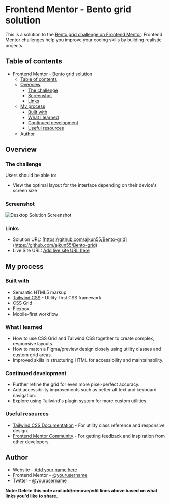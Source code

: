 # Frontend Mentor - Bento grid solution

This is a solution to the [Bento grid challenge on Frontend Mentor](https://www.frontendmentor.io/challenges/bento-grid-RMydElrlOj). Frontend Mentor challenges help you improve your coding skills by building realistic projects.

## Table of contents

- [Frontend Mentor - Bento grid solution](#frontend-mentor---bento-grid-solution)
  - [Table of contents](#table-of-contents)
  - [Overview](#overview)
    - [The challenge](#the-challenge)
    - [Screenshot](#screenshot)
    - [Links](#links)
  - [My process](#my-process)
    - [Built with](#built-with)
    - [What I learned](#what-i-learned)
    - [Continued development](#continued-development)
    - [Useful resources](#useful-resources)
  - [Author](#author)

## Overview

### The challenge

Users should be able to:

- View the optimal layout for the interface depending on their device's screen size

### Screenshot

![Desktop Solution Screenshot](./screenshot.jpg)

### Links

- Solution URL: [https://github.com/ajkun55/Bento-grid](https://github.com/ajkun55/Bento-grid)
- Live Site URL: [Add live site URL here](https://your-live-site-url.com)

## My process

### Built with

- Semantic HTML5 markup
- [Tailwind CSS](https://tailwindcss.com/) - Utility-first CSS framework
- CSS Grid
- Flexbox
- Mobile-first workflow

### What I learned

- How to use CSS Grid and Tailwind CSS together to create complex, responsive layouts.
- How to match a Figma/preview design closely using utility classes and custom grid areas.
- Improved skills in structuring HTML for accessibility and maintainability.

### Continued development

- Further refine the grid for even more pixel-perfect accuracy.
- Add accessibility improvements such as better alt text and keyboard navigation.
- Explore using Tailwind's plugin system for more custom utilities.

### Useful resources

- [Tailwind CSS Documentation](https://tailwindcss.com/docs) - For utility class reference and responsive design.
- [Frontend Mentor Community](https://www.frontendmentor.io) - For getting feedback and inspiration from other developers.

## Author

- Website - [Add your name here](https://www.your-site.com)
- Frontend Mentor - [@yourusername](https://www.frontendmentor.io/profile/yourusername)
- Twitter - [@yourusername](https://www.twitter.com/yourusername)

**Note: Delete this note and add/remove/edit lines above based on what links you'd like to share.**
